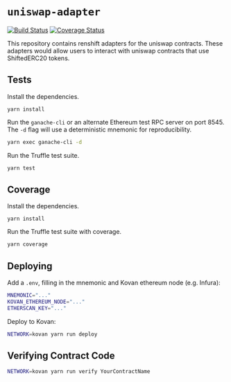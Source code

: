 # `uniswap-adapter`

[![Build Status](https://travis-ci.org/renproject/uniswap.svg?branch=master)](https://travis-ci.org/renproject/uniswap)
[![Coverage Status](https://coveralls.io/repos/github/renproject/uniswap/badge.svg?branch=master)](https://coveralls.io/github/renproject/uniswap?branch=master)

This repository contains renshift adapters for the uniswap contracts. These adapters would allow users to 
interact with uniswap contracts that use ShiftedERC20 tokens.

## Tests

Install the dependencies.

```
yarn install
```

Run the `ganache-cli` or an alternate Ethereum test RPC server on port 8545. The `-d` flag will use a deterministic mnemonic for reproducibility.

```sh
yarn exec ganache-cli -d
```

Run the Truffle test suite.

```sh
yarn test
```

## Coverage

Install the dependencies.

```
yarn install
```

Run the Truffle test suite with coverage.

```sh
yarn coverage
```

## Deploying

Add a `.env`, filling in the mnemonic and Kovan ethereum node (e.g. Infura):

```sh
MNEMONIC="..."
KOVAN_ETHEREUM_NODE="..."
ETHERSCAN_KEY="..."
```

Deploy to Kovan:

```sh
NETWORK=kovan yarn run deploy
```

## Verifying Contract Code

```sh
NETWORK=kovan yarn run verify YourContractName
```
